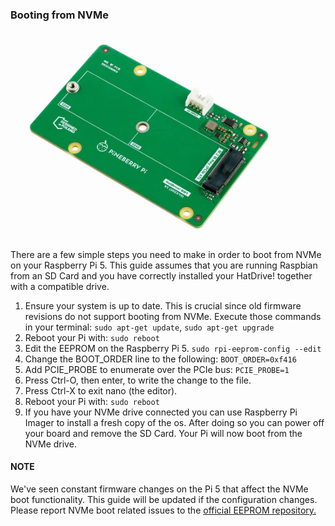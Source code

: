 ### Booting from NVMe

<img src="/assets/hatdrive-bottom.jpeg" alt="logo" style="max-width: 450px"/>

There are a few simple steps you need to make in order to boot from NVMe on your Raspberry Pi 5. This guide assumes that you are running Raspbian from an SD Card and you have correctly installed your HatDrive! together with a compatible drive.

1. Ensure your system is up to date. This is crucial since old firmware revisions do not support booting from NVMe. Execute those commands in your terminal: 
`sudo apt-get update`,
`sudo apt-get upgrade`
2. Reboot your Pi with:
`sudo reboot`
3. Edit the EEPROM on the Raspberry Pi 5.
`sudo rpi-eeprom-config --edit`
4. Change the BOOT_ORDER line to the following: `BOOT_ORDER=0xf416`
5. Add PCIE_PROBE to enumerate over the PCIe bus: `PCIE_PROBE=1`
6. Press Ctrl-O, then enter, to write the change to the file.
7. Press Ctrl-X to exit nano (the editor).
8. Reboot your Pi with:
`sudo reboot`
9. If you have your NVMe drive connected you can use Raspberry Pi Imager to install a fresh copy of the os. After doing so you can power off your board and remove the SD Card. Your Pi will now boot from the NVMe drive.

#### NOTE
We've seen constant firmware changes on the Pi 5 that affect the NVMe boot functionality. This guide will be updated if the configuration changes. Please report NVMe boot related issues to the [official EEPROM repository.](https://github.com/raspberrypi/rpi-eeprom)
